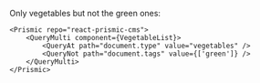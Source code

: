 Only vegetables but not the green ones:

    <Prismic repo="react-prismic-cms">
        <QueryMulti component={VegetableList}>
            <QueryAt path="document.type" value="vegetables" />
            <QueryNot path="document.tags" value={['green']} />
        </QueryMulti>
    </Prismic>
